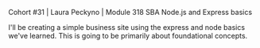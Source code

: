 Cohort #31 | Laura Peckyno | Module 318 SBA
Node.js and Express basics

I'll be creating a simple business site using the express and node basics we've learned.
This is going to be primarily about foundational concepts.